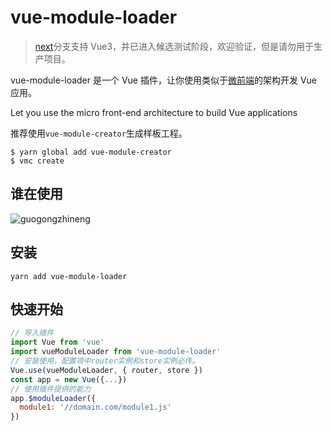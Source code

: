 # vue-module-loader

> [next](https://github.com/mqhe2007/vue-module-loader/tree/next)分支支持 Vue3，并已进入候选测试阶段，欢迎验证，但是请勿用于生产项目。

vue-module-loader 是一个 Vue 插件，让你使用类似于[微前端](https://www.thoughtworks.com/radar/techniques/micro-frontends)的架构开发 Vue 应用。

Let you use the micro front-end architecture to build Vue applications

推荐使用`vue-module-creator`生成样板工程。

```
$ yarn global add vue-module-creator
$ vmc create
```

## 谁在使用

![guogongzhineng](https://user-images.githubusercontent.com/13450661/122190121-1ec3ea80-cec4-11eb-87bf-1f657c70ae8a.png)

## 安装

```
yarn add vue-module-loader
```

## 快速开始

```javascript
// 导入插件
import Vue from 'vue'
import vueModuleLoader from 'vue-module-loader'
// 安装使用，配置项中router实例和store实例必传。
Vue.use(vueModuleLoader, { router, store })
const app = new Vue({...})
// 使用插件提供的能力
app.$moduleLoader({
  module1: '//domain.com/module1.js'
})
```
